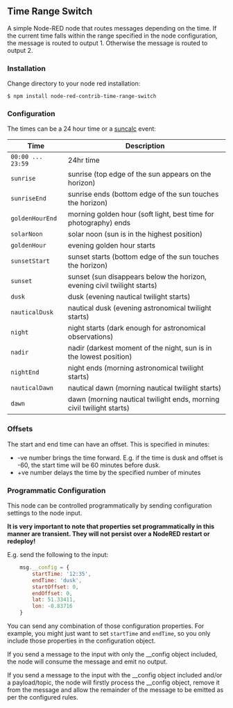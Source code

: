 ## Time Range Switch

A simple Node-RED node that routes messages depending on the time. If the current time falls within the range specified
in the node configuration, the message is routed to output 1. Otherwise the message is routed to output 2.


### Installation
 
Change directory to your node red installation:

    $ npm install node-red-contrib-time-range-switch
 
### Configuration 
    
The times can be a 24 hour time or a [suncalc](https://github.com/mourner/suncalc) event:


| Time        | Description                                                              |
| --------------- | ------------------------------------------------------------------------ |
| `00:00 ... 23:59`       | 24hr time                     |
| `sunrise`       | sunrise (top edge of the sun appears on the horizon)                     |
| `sunriseEnd`    | sunrise ends (bottom edge of the sun touches the horizon)                |
| `goldenHourEnd` | morning golden hour (soft light, best time for photography) ends         |
| `solarNoon`     | solar noon (sun is in the highest position)                              |
| `goldenHour`    | evening golden hour starts                                               |
| `sunsetStart`   | sunset starts (bottom edge of the sun touches the horizon)               |
| `sunset`        | sunset (sun disappears below the horizon, evening civil twilight starts) |
| `dusk`          | dusk (evening nautical twilight starts)                                  |
| `nauticalDusk`  | nautical dusk (evening astronomical twilight starts)                     |
| `night`         | night starts (dark enough for astronomical observations)                 |
| `nadir`         | nadir (darkest moment of the night, sun is in the lowest position)       |
| `nightEnd`      | night ends (morning astronomical twilight starts)                        |
| `nauticalDawn`  | nautical dawn (morning nautical twilight starts)                         |
| `dawn`          | dawn (morning nautical twilight ends, morning civil twilight starts)     |

### Offsets


The start and end time can have an offset. This is specified in minutes:
- -ve number brings the time forward. E.g. if the time is dusk and offset is -60, the start time will be 60 minutes before dusk.
- +ve number delays the time by the specified number of minutes

### Programmatic Configuration

This node can be controlled programmatically by sending configuration settings to the node input.

**It is very important to note that properties set programmatically in this manner are transient. They will not persist over a NodeRED restart or redeploy!**

E.g. send the following to the input:
```javascript
    msg.__config = {
        startTime: '12:35',
        endTime: 'dusk',
        startOffset: 0,
        endOffset: 0,
        lat: 51.33411,
        lon: -0.83716
    }
```

You can send any combination of those configuration properties. For example, you might just want to set `startTime` and `endTime`, so you only include those properties in the configuration object.

If you send a message to the input with only the __config object included, the node will consume the message and emit no output. 

If you send a message to the input with the __config object included and/or a payload/topic, the node will firstly process the __config object, remove it from the message and allow the remainder of the message to be emitted as per the configured rules.
